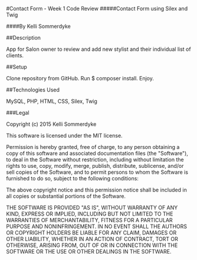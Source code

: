 #Contact Form - Week 1 Code Review
#####Contact Form using Silex and Twig

####By Kelli Sommerdyke

##Description

App for Salon owner to review and add new stylist and their individual list of clients.

##Setup

Clone repository from GitHub.
Run $ composer install.
Enjoy.

##Technologies Used

MySQL, PHP, HTML, CSS, Silex, Twig

###Legal

Copyright (c) 2015 Kelli Sommerdyke

This software is licensed under the MIT license.

Permission is hereby granted, free of charge, to any person obtaining a copy of this software and associated documentation files (the "Software"), to deal in the Software without restriction, including without limitation the rights to use, copy, modify, merge, publish, distribute, sublicense, and/or sell copies of the Software, and to permit persons to whom the Software is furnished to do so, subject to the following conditions:

The above copyright notice and this permission notice shall be included in all copies or substantial portions of the Software.

THE SOFTWARE IS PROVIDED "AS IS", WITHOUT WARRANTY OF ANY KIND, EXPRESS OR IMPLIED, INCLUDING BUT NOT LIMITED TO THE WARRANTIES OF MERCHANTABILITY, FITNESS FOR A PARTICULAR PURPOSE AND NONINFRINGEMENT. IN NO EVENT SHALL THE AUTHORS OR COPYRIGHT HOLDERS BE LIABLE FOR ANY CLAIM, DAMAGES OR OTHER LIABILITY, WHETHER IN AN ACTION OF CONTRACT, TORT OR OTHERWISE, ARISING FROM, OUT OF OR IN CONNECTION WITH THE SOFTWARE OR THE USE OR OTHER DEALINGS IN THE SOFTWARE.
